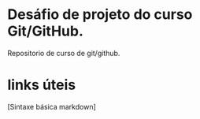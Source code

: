 # Desáfio de projeto do curso Git/GitHub.
Repositorio de curso de git/github.

# links úteis
[Sintaxe básica markdown]
